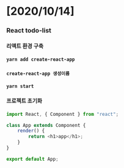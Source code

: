 # [2020/10/14]



### React todo-list





#### 리액트 환경 구축

#### `yarn add create-react-app`

#### `create-react-app 생성이름`

#### `yarn start`









#### 프로젝트 초기화

```js
import React, { Component } from "react";

class App extends Component {
    render() {
        return <h1>app</h1>;
    }
}

export default App;

```





